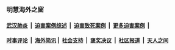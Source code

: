 
### 明慧海外之窗

####  [武汉肺炎](indexes/365.md?t=05011500) &nbsp;|&nbsp;  [迫害案例综述](indexes/328.md?t=05011500) &nbsp;|&nbsp; [迫害致死案例](indexes/277.md?t=05011500)  &nbsp;|&nbsp; [更多迫害案例](indexes/81.md?t=05011500)  &nbsp;|&nbsp; 
####  [时事评论](indexes/19.md?t=05011500) &nbsp;|&nbsp; [海外简讯](indexes/245.md?t=05011500)&nbsp;|&nbsp;  [社会支持](indexes/140.md?t=05011500) &nbsp;|&nbsp; [褒奖决议](indexes/282.md?t=05011500) &nbsp;|&nbsp; [社区报道](indexes/91.md?t=05011500)  &nbsp;|&nbsp; [天人之间](indexes/78.md?t=05011500) 

